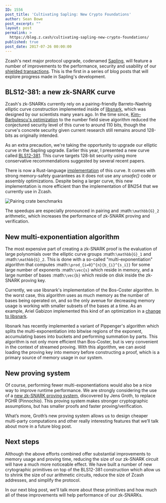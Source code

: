 ```yaml
---
ID: 1556
post_title: 'Cultivating Sapling: New Crypto Foundations'
author: Sean Bowe
post_excerpt: ""
layout: post
permalink: >
  https://blog.z.cash/cultivating-sapling-new-crypto-foundations/
published: true
post_date: 2017-07-26 00:00:00
---
```

Zcash's next major protocol upgrade, codenamed <a class="reference external" href="/the-near-future-of-zcash/">Sapling</a>, will feature a number of improvements to the performance, security and usability of our <a class="reference external" href="https://z.cash/technology/index.html#how-it-works">shielded transactions</a>. This is the first in a series of blog posts that will explore progress made in Sapling's development.
<div id="bls12-381-a-new-zk-snark-curve" class="section">
<h2>BLS12-381: a new zk-SNARK curve</h2>
Zcash's zk-SNARKs currently rely on a pairing-friendly Barreto-Naehrig elliptic curve construction implemented inside of <a class="reference external" href="https://github.com/scipr-lab/libsnark/">libsnark</a>, which was designed by our scientists many years ago. In the time since, <a class="reference external" href="https://ellipticnews.wordpress.com/2016/05/02/kim-barbulescu-variant-of-the-number-field-sieve-to-compute-discrete-logarithms-in-finite-fields/">Kim–Barbulescu's optimization</a> to the number field sieve algorithm reduced the conjectured security level of this curve to around 110 bits, though the curve's concrete security given current research still remains around 128-bits as originally intended.

As an extra precaution, we're taking the opportunity to upgrade our elliptic curve in the Sapling upgrade. Earlier this year, I presented a new curve called <a class="reference external" href="/new-snark-curve/">BLS12-381</a>. This curve targets 128-bit security using more conservative recommendations suggested by several recent papers.

There is now a Rust-language <a class="reference external" href="https://github.com/ebfull/pairing">implementation</a> of this curve. It comes with strong memory-safety guarantees as it does not use any <cite>unsafe{}</cite> code or assembly optimizations. Despite being a larger curve, this new implementation is more efficient than the implementation of BN254 that we currently use in Zcash.
<div class="figure align-center"><img class="center-image" src="http://blog.z.cash/wp-content/uploads/2017/07/pairing-bench.jpg" alt="Pairing crate benchmarks" /></div>

The speedups are especially pronounced in pairing and :math:`\mathbb{G}_2` arithmetic, which increases the performance of zk-SNARK proving and verification.

</div>
<div id="new-multi-exponentiation-algorithm" class="section">
<h2>New multi-exponentiation algorithm</h2>

The most expensive part of creating a zk-SNARK proof is the evaluation of large polynomials over the elliptic curve groups :math:`\mathbb{G}_1` and :math:`\mathbb{G}_2`. This is done with a so-called "multi-exponentiation" algorithm that computes :math:`\prod_{i=0}^{n}{b_{i}^{s_i}}` for some large number of exponents :math:`\vec{s}` which reside in memory, and a large number of bases :math:`\vec{b}` which reside on disk inside the zk-SNARK proving key.

Currently, we use libsnark's implementation of the Bos-Coster algorithm. In the worst case, this algorithm uses as much memory as the number of bases being operated on, and so the only avenue for decreasing memory usage is working with smaller subsets of the bases at a time. As an example, Ariel Gabizon implemented this kind of an optimization in a <a class="reference external" href="https://github.com/zcash/zcash/pull/2243">change to libsnark</a>.

libsnark has recently implemented a variant of Pippenger's algorithm which splits the multi-exponentiation into bitwise regions of the exponent, accumulating bases into buckets and performing summation by parts. This algorithm is not only more efficient than Bos-Coster, but is very convenient in the context of streamed proving. With this algorithm, we can avoid loading the proving key into memory before constructing a proof, which is a primary source of memory usage in our system.

</div>
<div id="new-proving-system" class="section">
<h2>New proving system</h2>
Of course, performing fewer multi-exponentiations would also be a nice way to improve runtime performance. We are strongly considering the use of a <a class="reference external" href="https://eprint.iacr.org/2016/260.pdf">new zk-SNARK proving system</a>, discovered by Jens Groth, to replace PGHR (Pinnochio). This proving system makes stronger cryptographic assumptions, but has smaller proofs and faster proving/verification.

What’s more, Groth’s new proving system allows us to design cheaper multi-party computations and other really interesting features that we’ll talk about more in a future blog post.

</div>
<div id="next-steps" class="section">
<h2>Next steps</h2>
Although the above efforts combined offer substantial improvements to memory usage and proving time, reducing the size of our zk-SNARK circuit will have a much more noticeable effect. We have built a number of new crytographic primitives on top of the BLS12-381 construction which allow us to shrink the size of our arithmetic circuits, reduce the size of Zcash addresses, and simplify the protocol.

In our next blog post, we'll talk more about these primitives and how much all of these improvements will help performance of our zk-SNARKs.
</div>